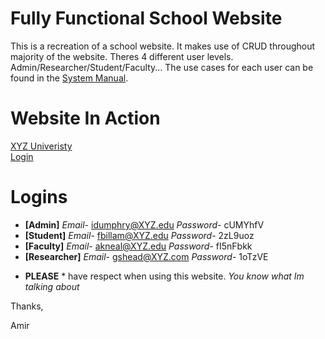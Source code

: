 # Fully Functional School Website
 This is a recreation of a school website. It makes use of CRUD throughout majority of the website. Theres 4 different user levels. Admin/Researcher/Student/Faculty... The use cases for each user can be found in the [System Manual](https://github.com/OzoTheGreat/Fully-Functional-School-Website/blob/main/User%20Manual.pdf).

# Website In Action
[XYZ Univeristy](http://www.xyzuniversity.net)
</br>
[Login](http://www.xyzuniversity.net/panel/log-in.php)

# Logins
- **[Admin]** *Email*- idumphry@XYZ.edu *Password*- cUMYhfV
- **[Student]** *Email*- fbillam@XYZ.edu *Password*- 2zL9uoz
- **[Faculty]** *Email*- akneal@XYZ.edu *Password*- fI5nFbkk
- **[Researcher]** *Email*- gshead@XYZ.com *Password*- 1oTzVE

* **PLEASE** * have respect when using this website. *You know what Im talking about*

Thanks,

Amir
 
